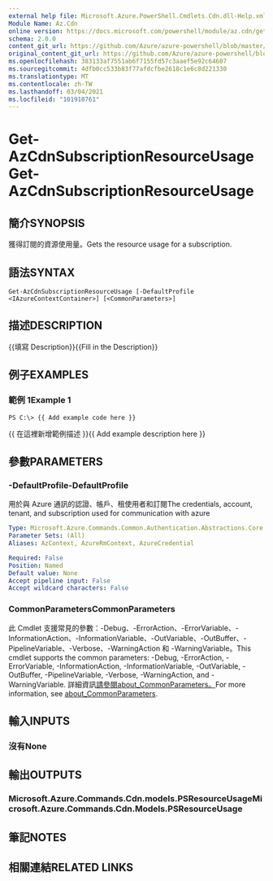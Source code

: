 ```yaml
---
external help file: Microsoft.Azure.PowerShell.Cmdlets.Cdn.dll-Help.xml
Module Name: Az.Cdn
online version: https://docs.microsoft.com/powershell/module/az.cdn/get-azcdnsubscriptionresourceusage
schema: 2.0.0
content_git_url: https://github.com/Azure/azure-powershell/blob/master/src/Cdn/Cdn/help/Get-AzCdnSubscriptionResourceUsage.md
original_content_git_url: https://github.com/Azure/azure-powershell/blob/master/src/Cdn/Cdn/help/Get-AzCdnSubscriptionResourceUsage.md
ms.openlocfilehash: 383133af7551ab6f7155fd57c3aaef5e92c64607
ms.sourcegitcommit: 4dfb0cc533b83f77afdcfbe2618c1e6c8d221330
ms.translationtype: MT
ms.contentlocale: zh-TW
ms.lasthandoff: 03/04/2021
ms.locfileid: "101910761"
---
```

# <span data-ttu-id="0c4f2-101">Get-AzCdnSubscriptionResourceUsage</span><span class="sxs-lookup"><span data-stu-id="0c4f2-101">Get-AzCdnSubscriptionResourceUsage</span></span>

## <span data-ttu-id="0c4f2-102">簡介</span><span class="sxs-lookup"><span data-stu-id="0c4f2-102">SYNOPSIS</span></span>
<span data-ttu-id="0c4f2-103">獲得訂閱的資源使用量。</span><span class="sxs-lookup"><span data-stu-id="0c4f2-103">Gets the resource usage for a subscription.</span></span>

## <span data-ttu-id="0c4f2-104">語法</span><span class="sxs-lookup"><span data-stu-id="0c4f2-104">SYNTAX</span></span>

```
Get-AzCdnSubscriptionResourceUsage [-DefaultProfile <IAzureContextContainer>] [<CommonParameters>]
```

## <span data-ttu-id="0c4f2-105">描述</span><span class="sxs-lookup"><span data-stu-id="0c4f2-105">DESCRIPTION</span></span>
<span data-ttu-id="0c4f2-106">{{填寫 Description}}</span><span class="sxs-lookup"><span data-stu-id="0c4f2-106">{{Fill in the Description}}</span></span>

## <span data-ttu-id="0c4f2-107">例子</span><span class="sxs-lookup"><span data-stu-id="0c4f2-107">EXAMPLES</span></span>

### <span data-ttu-id="0c4f2-108">範例 1</span><span class="sxs-lookup"><span data-stu-id="0c4f2-108">Example 1</span></span>
```
PS C:\> {{ Add example code here }}
```

<span data-ttu-id="0c4f2-109">{{ 在這裡新增範例描述 }}</span><span class="sxs-lookup"><span data-stu-id="0c4f2-109">{{ Add example description here }}</span></span>

## <span data-ttu-id="0c4f2-110">參數</span><span class="sxs-lookup"><span data-stu-id="0c4f2-110">PARAMETERS</span></span>

### <span data-ttu-id="0c4f2-111">-DefaultProfile</span><span class="sxs-lookup"><span data-stu-id="0c4f2-111">-DefaultProfile</span></span>
<span data-ttu-id="0c4f2-112">用於與 Azure 通訊的認證、帳戶、租使用者和訂閱</span><span class="sxs-lookup"><span data-stu-id="0c4f2-112">The credentials, account, tenant, and subscription used for communication with azure</span></span>

```yaml
Type: Microsoft.Azure.Commands.Common.Authentication.Abstractions.Core.IAzureContextContainer
Parameter Sets: (All)
Aliases: AzContext, AzureRmContext, AzureCredential

Required: False
Position: Named
Default value: None
Accept pipeline input: False
Accept wildcard characters: False
```

### <span data-ttu-id="0c4f2-113">CommonParameters</span><span class="sxs-lookup"><span data-stu-id="0c4f2-113">CommonParameters</span></span>
<span data-ttu-id="0c4f2-114">此 Cmdlet 支援常見的參數：-Debug、-ErrorAction、-ErrorVariable、-InformationAction、-InformationVariable、-OutVariable、-OutBuffer、-PipelineVariable、-Verbose、-WarningAction 和 -WarningVariable。</span><span class="sxs-lookup"><span data-stu-id="0c4f2-114">This cmdlet supports the common parameters: -Debug, -ErrorAction, -ErrorVariable, -InformationAction, -InformationVariable, -OutVariable, -OutBuffer, -PipelineVariable, -Verbose, -WarningAction, and -WarningVariable.</span></span> <span data-ttu-id="0c4f2-115">詳細資訊[請參閱about_CommonParameters。](http://go.microsoft.com/fwlink/?LinkID=113216)</span><span class="sxs-lookup"><span data-stu-id="0c4f2-115">For more information, see [about_CommonParameters](http://go.microsoft.com/fwlink/?LinkID=113216).</span></span>

## <span data-ttu-id="0c4f2-116">輸入</span><span class="sxs-lookup"><span data-stu-id="0c4f2-116">INPUTS</span></span>

### <span data-ttu-id="0c4f2-117">沒有</span><span class="sxs-lookup"><span data-stu-id="0c4f2-117">None</span></span>

## <span data-ttu-id="0c4f2-118">輸出</span><span class="sxs-lookup"><span data-stu-id="0c4f2-118">OUTPUTS</span></span>

### <span data-ttu-id="0c4f2-119">Microsoft.Azure.Commands.Cdn.models.PSResourceUsage</span><span class="sxs-lookup"><span data-stu-id="0c4f2-119">Microsoft.Azure.Commands.Cdn.Models.PSResourceUsage</span></span>

## <span data-ttu-id="0c4f2-120">筆記</span><span class="sxs-lookup"><span data-stu-id="0c4f2-120">NOTES</span></span>

## <span data-ttu-id="0c4f2-121">相關連結</span><span class="sxs-lookup"><span data-stu-id="0c4f2-121">RELATED LINKS</span></span>
